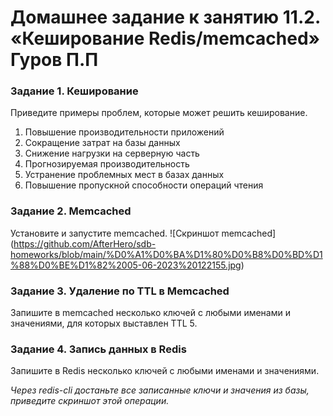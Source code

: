 # Домашнее задание к занятию 11.2. «Кеширование Redis/memcached» Гуров П.П

### Задание 1. Кеширование 

Приведите примеры проблем, которые может решить кеширование. 
1. Повышение производительности приложений
2. Сокращение затрат на базы данных
3. Снижение нагрузки на серверную часть
4. Прогнозируемая производительность
5. Устранение проблемных мест в базах данных
6. Повышение пропускной способности операций чтения

### Задание 2. Memcached

Установите и запустите memcached.
![Скриншот memcached] (https://github.com/AfterHero/sdb-homeworks/blob/main/%D0%A1%D0%BA%D1%80%D0%B8%D0%BD%D1%88%D0%BE%D1%82%2005-06-2023%20122155.jpg)
### Задание 3. Удаление по TTL в Memcached

Запишите в memcached несколько ключей с любыми именами и значениями, для которых выставлен TTL 5. 

### Задание 4. Запись данных в Redis

Запишите в Redis несколько ключей с любыми именами и значениями. 

*Через redis-cli достаньте все записанные ключи и значения из базы, приведите скриншот этой операции.*
